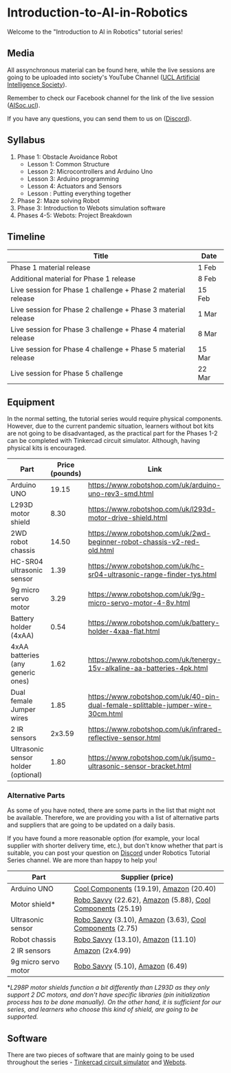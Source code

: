 # Introduction-to-AI-in-Robotics

Welcome to the "Introduction to AI in Robotics" tutorial series!

## Media

All assynchronous material can be found here, while the live sessions are going to be uploaded into society's YouTube Channel ([UCL Artificial Intelligence Society](https://www.youtube.com/channel/UC-5Whp878nPjOqKaL0tsDoA)).

Remember to check our Facebook channel for the link of the live session ([AISoc.ucl](https://www.facebook.com/AISoc.ucl)).

If you have any questions, you can send them to us on ([Discord](https://discord.gg/KSUZuQx)). 

## Syllabus

1. Phase 1: Obstacle Avoidance Robot
   - Lesson 1: Common Structure
   - Lesson 2: Microcontrollers and Arduino Uno
   - Lesson 3: Arduino programming
   - Lesson 4: Actuators and Sensors
   - Lesson : Putting everything together
2. Phase 2: Maze solving Robot
3. Phase 3: Introduction to Webots simulation software
4. Phases 4-5: Webots: Project Breakdown

## Timeline

| Title | Date |
| --- | --- |
| Phase 1 material release | 1 Feb |
| Additional material for Phase 1 release | 8 Feb |
| Live session for Phase 1 challenge + Phase 2 material release | 15 Feb |
| Live session for Phase 2 challenge + Phase 3 material release | 1 Mar |
| Live session for Phase 3 challenge + Phase 4 material release | 8 Mar |
| Live session for Phase 4 challenge + Phase 5 material release | 15 Mar |
| Live session for Phase 5 challenge | 22 Mar |


## Equipment

In the normal setting, the tutorial series would require physical components. However, due to the current pandemic situation, learners without bot kits are not going to be disadvantaged, as the practical part for the Phases 1-2 can be completed with Tinkercad circuit simulator. 
Although, having physical kits is encouraged.

| Part | Price (pounds) | Link |
| --- | --- | --- |
| Arduino UNO | 19.15 | https://www.robotshop.com/uk/arduino-uno-rev3-smd.html |
| L293D motor shield | 8.30 | https://www.robotshop.com/uk/l293d-motor-drive-shield.html |
| 2WD robot chassis | 14.50 | https://www.robotshop.com/uk/2wd-beginner-robot-chassis-v2-red-old.html |
| HC-SR04 ultrasonic sensor | 1.39 | https://www.robotshop.com/uk/hc-sr04-ultrasonic-range-finder-tys.html |
| 9g micro servo motor | 3.29 | https://www.robotshop.com/uk/9g-micro-servo-motor-4-8v.html |
| Battery holder (4xAA) | 0.54 | https://www.robotshop.com/uk/battery-holder-4xaa-flat.html |
| 4xAA batteries (any generic ones) | 1.62 | https://www.robotshop.com/uk/tenergy-15v-alkaline-aa-batteries-4pk.html |
| Dual female Jumper wires | 1.85 | https://www.robotshop.com/uk/40-pin-dual-female-splittable-jumper-wire-30cm.html |
| 2 IR sensors | 2x3.59 | https://www.robotshop.com/uk/infrared-reflective-sensor.html |
| Ultrasonic sensor holder (optional) | 1.80 | https://www.robotshop.com/uk/jsumo-ultrasonic-sensor-bracket.html |

### Alternative Parts

As some of you have noted, there are some parts in the list that might not be available. Therefore, we are providing you with a list of alternative parts and suppliers that are going to be updated on a daily basis. 

If you have found a more reasonable option (for example, your local supplier with shorter delivery time, etc.), but don't know whether that part is suitable, you can post your question on [Discord](https://discord.gg/KSUZuQx) under Robotics Tutorial Series channel. We are more than happy to help you!

 | Part | Supplier (price) |
| --- | --- |
| Arduino UNO | [Cool Components](https://coolcomponents.co.uk/collections/arduino-original-boards/products/arduino-uno-revision-3) (19.19), [Amazon](https://www.amazon.co.uk/Arduino-A000066-ARDUINO-UNO-REV3/dp/B008GRTSV6/ref=sr_1_3?dchild=1&keywords=arduino+uno&qid=1613470004&sr=8-3) (20.40) |
| Motor shield* | [Robo Savvy](https://robosavvy.com/store/dagu-commotion-motor-driver-shield.html) (22.62), [Amazon](https://www.amazon.co.uk/Hobby-Components-Ltd-Shield-Electronics/dp/B00D86NZBY) (5.88), [Cool Components](https://coolcomponents.co.uk/collections/arduino-shields/products/arduino-motor-shield-rev3 ) (25.19) |
| Ultrasonic sensor | [Robo Savvy](https://robosavvy.com/store/ultrasonic-distance-sensor-hc-sr04.html) (3.10), [Amazon](https://www.amazon.co.uk/HILABEE-Ultrasonic-Distance-Measuring-Transducer/dp/B07SKT2P5F/ref=sr_1_8?crid=3B1PKC297AQ7W&dchild=1&keywords=hc-sr04+ultrasonic+sensor&qid=1613469858&s=electronics&sprefix=HC-%2Celectronics%2C282&sr=1-8) (3.63), [Cool Components](https://coolcomponents.co.uk/products/ultrasonic-distance-sensor-hc-sr04-with-jumper-wires?_pos=4&_sid=eb7df3e45&_ss=r) (2.75) |
| Robot chassis | [Robo Savvy](https://robosavvy.com/store/dagu-magician-chassis.html) (13.10), [Amazon](https://www.amazon.co.uk/Chassis-Intelligent-Tracking-Encoder-Raspberry/dp/B076BPY2L3/ref=sr_1_4?crid=221KNRGTSCR2F&dchild=1&keywords=2wd+robot+car+chassis&qid=1613469972&sprefix=2wd+robot%2Celectronics%2C354&sr=8-4) (11.10) |
| 2 IR sensors | [Amazon](https://www.amazon.co.uk/HALJIA-Infrared-Avoidance-Reflective-photoelectric/dp/B06Y1KB536/ref=sr_1_7?dchild=1&keywords=ir+sensor+module&qid=1613470037&sr=8-7 ) (2x4.99) |
| 9g micro servo motor| [Robo Savvy](https://robosavvy.com/store/dagu-9g-2-kg-cm-micro-servo-motor.html) (5.10), [Amazon](https://www.amazon.co.uk/HaavPoois-Helicopter-Airplane-Walking-Control/dp/B08L4ZNY8K/ref=sr_1_12?crid=H3YEHBE06TLV&dchild=1&keywords=servo+motor+sg90&qid=1613470114&sprefix=servo+motor%2Caps%2C287&sr=8-12) (6.49) |

**L298P motor shields function a bit differently than L293D as they only support 2 DC motors, and don't have specific libraries (pin initialization process has to be done manually). On the other hand, it is sufficient for our series, and learners who choose this kind of shield, are going to be supported.*

## Software

There are two pieces of software that are mainly going to be used throughout the series - [Tinkercad circuit simulator](https://www.tinkercad.com/) and [Webots](https://cyberbotics.com).

